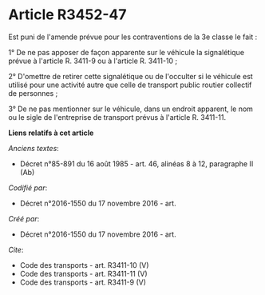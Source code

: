 # Article R3452-47

Est puni de l'amende prévue pour les contraventions de la 3e classe le fait : 

1° De ne pas apposer de façon apparente sur le véhicule la signalétique prévue à l'article R. 3411-9 ou à l'article R.
3411-10 ; 

2° D'omettre de retirer cette signalétique ou de l'occulter si le véhicule est utilisé pour une activité autre que celle de
transport public routier collectif de personnes ; 

3° De ne pas mentionner sur le véhicule, dans un endroit apparent, le nom ou le sigle de l'entreprise de transport prévus à
l'article R. 3411-11.

**Liens relatifs à cet article**

_Anciens textes_:

  - Décret n°85-891 du 16 août 1985 - art. 46, alinéas 8 à 12, paragraphe II  (Ab)

_Codifié par_:

  - Décret n°2016-1550 du 17 novembre 2016 - art.

_Créé par_:

  - Décret n°2016-1550 du 17 novembre 2016 - art.

_Cite_:

  - Code des transports - art. R3411-10 (V)
  - Code des transports - art. R3411-11 (V)
  - Code des transports - art. R3411-9 (V)
